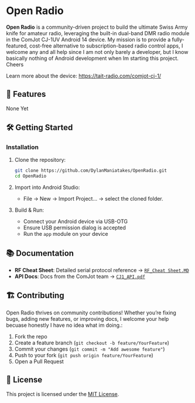 

# Open Radio

**Open Radio** is a community-driven project to build the ultimate Swiss Army knife for amateur radio, leveraging the built-in dual-band DMR radio module in the ComJot CJ-1UV Android 14 device. My mission is to provide a fully-featured, cost-free alternative to subscription-based radio control apps, I welcome any and all help since I am not only barely a developer, but I know basically nothing of Android development when Im starting this project. Cheers

Learn more about the device: https://tait-radio.com/comjot-cj-1/

## 🚀 Features

None Yet

## 🛠 Getting Started

### Installation

1. Clone the repository:  
   ```bash
   git clone https://github.com/DylanManiatakes/OpenRadio.git
   cd OpenRadio
   ```

2. Import into Android Studio:  
   - File → New → Import Project… → select the cloned folder.  

3. Build & Run:  
   - Connect your Android device via USB-OTG  
   - Ensure USB permission dialog is accepted  
   - Run the `app` module on your device  

## 📚 Documentation

- **RF Cheat Sheet**: Detailed serial protocol reference → [`RF_Cheat Sheet.MD`](RF_Cheat%20Sheet.MD)  
- **API Docs**: Docs from the ComJot team → [`CJ1_API.pdf`](CJ1_API.pdf)   

## 🏗 Contributing

Open Radio thrives on community contributions! Whether you’re fixing bugs, adding new features, or improving docs, I welcome your help becuase honestly I have no idea what im doing.:

1. Fork the repo  
2. Create a feature branch (`git checkout -b feature/YourFeature`)  
3. Commit your changes (`git commit -m "Add awesome feature"`)  
4. Push to your fork (`git push origin feature/YourFeature`)  
5. Open a Pull Request   

## 📄 License

This project is licensed under the [MIT License](LICENSE).